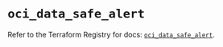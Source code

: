 # `oci_data_safe_alert`

Refer to the Terraform Registry for docs: [`oci_data_safe_alert`](https://registry.terraform.io/providers/hashicorp/oci/7.19.0/docs/resources/data_safe_alert).
